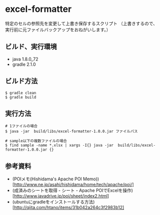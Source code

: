 # excel-formatter

特定のセルの参照先を変更して上書き保存するスクリプト
（上書きするので、実行前に元ファイルバックアップをおねがいします。）

## ビルド、実行環境
- java 1.8.0_72
- gradle 2.1.0

## ビルド方法

```
$ gradle clean
$ gradle build
```

## 実行方法

```
# 1ファイルの場合
$ java -jar  build/libs/excel-formatter-1.0.0.jar ファイルパス

# sample以下の複数ファイルの場合
$ find sample -name *.xlsx | xargs -I{} java -jar  build/libs/excel-formatter-1.0.0.jar {}
```

## 参考資料

- (POIメモ(Hishidama's Apache POI Memo))[http://www.ne.jp/asahi/hishidama/home/tech/apache/poi/]
- (成済みのシートを取得 - シート - Apache POIでExcelを操作)[http://www.javadrive.jp/poi/sheet/index2.html]
- (ubuntuにgradleをインストールする方法)[http://qiita.com/htano/items/31b042a264c3f2983b12]
